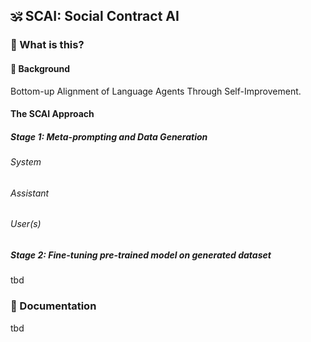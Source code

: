 ##  🕉️ SCAI: Social Contract AI


### 🧐 What is this?

#### 📖 Background
Bottom-up Alignment of Language Agents Through Self-Improvement.

#### The SCAI Approach

##### Stage 1: Meta-prompting and Data Generation

###### System

###### Assistant

###### User(s)

##### Stage 2: Fine-tuning pre-trained model on generated dataset
tbd


### 📖 Documentation 

tbd



